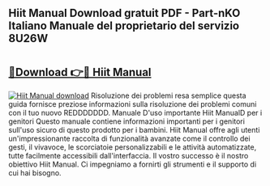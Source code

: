 ## Hiit Manual Download gratuit PDF - Part-nKO Italiano Manuale del proprietario del servizio 8U26W

# <h2><a href="http://dffeiu.blite.top/?on=Hiit+Manual">🔗Download 👉🔴 Hiit Manual</a></h2>

[![Hiit Manual download](https://i.imgur.com/lujVjoI.png)](http://dffeiu.blite.top/?on=Hiit+Manual)
Risoluzione dei problemi resa semplice questa guida fornisce preziose informazioni sulla risoluzione dei problemi comuni con il tuo nuovo REDDDDDDD. Manuale D'uso importante Hiit ManualD per i genitori Questo manuale contiene informazioni importanti per i genitori sull'uso sicuro di questo prodotto per i bambini. Hiit Manual offre agli utenti un'impressionante raccolta di funzionalità avanzate come il controllo dei gesti, il vivavoce, le scorciatoie personalizzabili e le attività automatizzate, tutte facilmente accessibili dall'interfaccia. Il vostro successo è il nostro obiettivo Hiit Manual. Ci impegniamo a fornirti gli strumenti e il supporto di cui hai bisogno.
